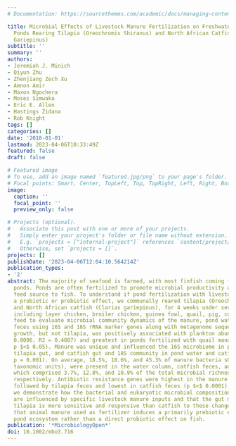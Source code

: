 ```yaml
---
# Documentation: https://sourcethemes.com/academic/docs/managing-content/

title: Microbial Effects of Livestock Manure Fertilization on Freshwater Aquaculture
  Ponds Rearing Tilapia (Oreochromis Shiranus) and North African Catfish (Clarias
  Gariepinus)
subtitle: ''
summary: ''
authors:
- Jeremiah J. Minich
- Qiyun Zhu
- Zhenjiang Zech Xu
- Amnon Amir
- Maxon Ngochera
- Moses Simwaka
- Eric E. Allen
- Hastings Zidana
- Rob Knight
tags: []
categories: []
date: '2018-01-01'
lastmod: 2023-04-06T10:33:49Z
featured: false
draft: false

# Featured image
# To use, add an image named `featured.jpg/png` to your page's folder.
# Focal points: Smart, Center, TopLeft, Top, TopRight, Left, Right, BottomLeft, Bottom, BottomRight.
image:
  caption: ''
  focal_point: ''
  preview_only: false

# Projects (optional).
#   Associate this post with one or more of your projects.
#   Simply enter your project's folder or file name without extension.
#   E.g. `projects = ["internal-project"]` references `content/project/deep-learning/index.md`.
#   Otherwise, set `projects = []`.
projects: []
publishDate: '2023-04-06T12:04:10.564214Z'
publication_types:
- '2'
abstract: The majority of seafood is farmed, with most finfish coming from freshwater
  ponds. Ponds are often fertilized to promote microbial productivity as a natural
  feed source to fish. To understand if pond fertilization with livestock manure induces
  a probiotic or prebiotic effect, we communally reared tilapia (Oreochromis shiranus),
  and North African catfish (Clarias gariepinus), for 4 weeks under seven manure treatments
  including layer chicken, broiler chicken, guinea fowl, quail, pig, cow, vs. commercial
  feed to evaluate microbial community dynamics of the manure, pond water, and fish
  feces using 16S and 18S rRNA marker genes along with metagenome sequencing. Catfish
  growth, but not tilapia, was positively associated with plankton abundance (p =
  0.0006, R2 = 0.4887) and greatest in ponds fertilized with quail manure (ANOVA,
  p $<$ 0.05). Manure was unique and influenced the 16S microbiome in pond water,
  tilapia gut, and catfish gut and 18S community in pond water and catfish guts (PERMANOVA,
  p = 0.001). On average, 18.5%, 18.6%, and 45.3% of manure bacteria sOTUs, (sub-operational
  taxonomic units), were present in the water column, catfish feces, and tilapia feces
  which comprised 3.7%, 12.8%, and 10.9% of the total microbial richness of the communities,
  respectively. Antibiotic resistance genes were highest in the manure and water samples
  followed by tilapia feces and lowest in catfish feces (p $<$ 0.0001). In this study,
  we demonstrate how the bacterial and eukaryotic microbial composition of fish ponds
  are influenced by specific livestock manure inputs and that the gut microbiome of
  tilapia is more sensitive and responsive than catfish to these changes. We conclude
  that animal manure used as fertilizer induces a primarily prebiotic effect on the
  pond ecosystem rather than a direct probiotic effect on fish.
publication: '*MicrobiologyOpen*'
doi: 10.1002/mbo3.716
---
```

